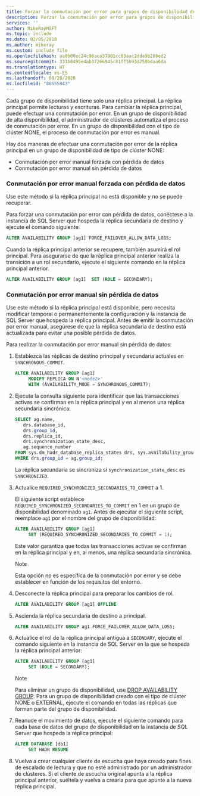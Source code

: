 ```yaml
---
title: Forzar la conmutación por error para grupos de disponibilidad de SQL Server
description: Forzar la conmutación por error para grupos de disponibilidad con el tipo de clúster NONE
services: ''
author: MikeRayMSFT
ms.topic: include
ms.date: 02/05/2018
ms.author: mikeray
ms.custom: include file
ms.openlocfilehash: aa0b00ec24c96aea37901cc03aac2dda9b20bed2
ms.sourcegitcommit: 331b8495e4ab37266945c81ff5b93d250bdaa6da
ms.translationtype: HT
ms.contentlocale: es-ES
ms.lasthandoff: 08/20/2020
ms.locfileid: "88655043"
---
```

Cada grupo de disponibilidad tiene solo una réplica principal. La réplica principal permite lecturas y escrituras. Para cambiar la réplica principal, puede efectuar una conmutación por error. En un grupo de disponibilidad de alta disponibilidad, el administrador de clústeres automatiza el proceso de conmutación por error. En un grupo de disponibilidad con el tipo de clúster NONE, el proceso de conmutación por error es manual. 

Hay dos maneras de efectuar una conmutación por error de la réplica principal en un grupo de disponibilidad de tipo de clúster NONE:

- Conmutación por error manual forzada con pérdida de datos
- Conmutación por error manual sin pérdida de datos

### <a name="forced-manual-failover-with-data-loss"></a>Conmutación por error manual forzada con pérdida de datos

Use este método si la réplica principal no está disponible y no se puede recuperar. 

Para forzar una conmutación por error con pérdida de datos, conéctese a la instancia de SQL Server que hospeda la réplica secundaria de destino y ejecute el comando siguiente:

```SQL
ALTER AVAILABILITY GROUP [ag1] FORCE_FAILOVER_ALLOW_DATA_LOSS;
```

Cuando la réplica principal anterior se recupere, también asumirá el rol principal. Para asegurarse de que la réplica principal anterior realiza la transición a un rol secundario, ejecute el siguiente comando en la réplica principal anterior.

```SQL
ALTER AVAILABILITY GROUP [ag1]  SET (ROLE = SECONDARY);
```

### <a name="manual-failover-without-data-loss"></a>Conmutación por error manual sin pérdida de datos

Use este método si la réplica principal está disponible, pero necesita modificar temporal o permanentemente la configuración y la instancia de SQL Server que hospeda la réplica principal. Antes de emitir la conmutación por error manual, asegúrese de que la réplica secundaria de destino está actualizada para evitar una posible pérdida de datos. 

Para realizar la conmutación por error manual sin pérdida de datos:

1. Establezca las réplicas de destino principal y secundaria actuales en `SYNCHRONOUS_COMMIT`.

   ```SQL
   ALTER AVAILABILITY GROUP [ag1] 
        MODIFY REPLICA ON N'<node2>' 
        WITH (AVAILABILITY_MODE = SYNCHRONOUS_COMMIT);
   ```

1. Ejecute la consulta siguiente para identificar que las transacciones activas se confirman en la réplica principal y en al menos una réplica secundaria sincrónica: 

   ```SQL
   SELECT ag.name, 
      drs.database_id, 
      drs.group_id, 
      drs.replica_id, 
      drs.synchronization_state_desc, 
      ag.sequence_number
   FROM sys.dm_hadr_database_replica_states drs, sys.availability_groups ag
   WHERE drs.group_id = ag.group_id; 
   ```

   La réplica secundaria se sincroniza si `synchronization_state_desc` es `SYNCHRONIZED`.

1. Actualice `REQUIRED_SYNCHRONIZED_SECONDARIES_TO_COMMIT` a 1.

   El siguiente script establece `REQUIRED_SYNCHRONIZED_SECONDARIES_TO_COMMIT` en 1 en un grupo de disponibilidad denominado `ag1`. Antes de ejecutar el siguiente script, reemplace `ag1` por el nombre del grupo de disponibilidad:

   ```SQL
   ALTER AVAILABILITY GROUP [ag1] 
        SET (REQUIRED_SYNCHRONIZED_SECONDARIES_TO_COMMIT = 1);
   ```

   Este valor garantiza que todas las transacciones activas se confirman en la réplica principal y en, al menos, una réplica secundaria sincrónica. 
   >[!NOTE]
   >Esta opción no es específica de la conmutación por error y se debe establecer en función de los requisitos del entorno.
   
1. Desconecte la réplica principal para preparar los cambios de rol.
   ```SQL
   ALTER AVAILABILITY GROUP [ag1] OFFLINE
   ```

1. Ascienda la réplica secundaria de destino a principal. 

   ```SQL
   ALTER AVAILABILITY GROUP ag1 FORCE_FAILOVER_ALLOW_DATA_LOSS; 
   ``` 

1. Actualice el rol de la réplica principal antigua a `SECONDARY`, ejecute el comando siguiente en la instancia de SQL Server en la que se hospeda la réplica principal anterior:

   ```SQL
   ALTER AVAILABILITY GROUP [ag1] 
        SET (ROLE = SECONDARY); 
   ```

   > [!NOTE] 
   > Para eliminar un grupo de disponibilidad, use [DROP AVAILABILITY GROUP](https://docs.microsoft.com/sql/t-sql/statements/drop-availability-group-transact-sql). Para un grupo de disponibilidad creado con el tipo de clúster NONE o EXTERNAL, ejecute el comando en todas las réplicas que forman parte del grupo de disponibilidad.

1. Reanude el movimiento de datos, ejecute el siguiente comando para cada base de datos del grupo de disponibilidad en la instancia de SQL Server que hospeda la réplica principal: 

   ```sql
   ALTER DATABASE [db1]
        SET HADR RESUME
   ```

1. Vuelva a crear cualquier cliente de escucha que haya creado para fines de escalado de lectura y que no esté administrado por un administrador de clústeres. Si el cliente de escucha original apunta a la réplica principal anterior, suéltela y vuelva a crearla para que apunte a la nueva réplica principal.
